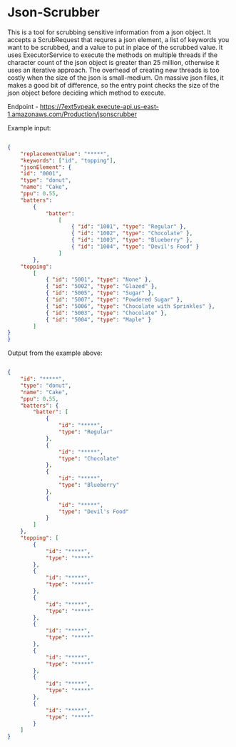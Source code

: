 # Json-Scrubber
This is a tool for scrubbing sensitive information from a json object. It accepts a ScrubRequest that requres a json element, a list of keywords you want to be scrubbed, and a value to put in place of the scrubbed value. It uses ExecutorService to execute the methods on multiple threads if the character count of the json object is greater than 25 million, otherwise it uses an iterative approach. The overhead of creating new threads is too costly when the size of the json is small-medium.
On massive json files, it makes a good bit of difference, so the entry point checks the size of the json object before deciding which method to execute.

Endpoint - https://7ext5vpeak.execute-api.us-east-1.amazonaws.com/Production/jsonscrubber

Example input:
```json

{
    "replacementValue": "*****",
    "keywords": ["id", "topping"],
    "jsonElement": {
	"id": "0001",
	"type": "donut",
	"name": "Cake",
	"ppu": 0.55,
	"batters":
		{
			"batter":
				[
					{ "id": "1001", "type": "Regular" },
					{ "id": "1002", "type": "Chocolate" },
					{ "id": "1003", "type": "Blueberry" },
					{ "id": "1004", "type": "Devil's Food" }
				]
		},
	"topping":
		[
			{ "id": "5001", "type": "None" },
			{ "id": "5002", "type": "Glazed" },
			{ "id": "5005", "type": "Sugar" },
			{ "id": "5007", "type": "Powdered Sugar" },
			{ "id": "5006", "type": "Chocolate with Sprinkles" },
			{ "id": "5003", "type": "Chocolate" },
			{ "id": "5004", "type": "Maple" }
		]
}
}

```


Output from the example above:
```json

{
    "id": "*****",
    "type": "donut",
    "name": "Cake",
    "ppu": 0.55,
    "batters": {
        "batter": [
            {
                "id": "*****",
                "type": "Regular"
            },
            {
                "id": "*****",
                "type": "Chocolate"
            },
            {
                "id": "*****",
                "type": "Blueberry"
            },
            {
                "id": "*****",
                "type": "Devil's Food"
            }
        ]
    },
    "topping": [
        {
            "id": "*****",
            "type": "*****"
        },
        {
            "id": "*****",
            "type": "*****"
        },
        {
            "id": "*****",
            "type": "*****"
        },
        {
            "id": "*****",
            "type": "*****"
        },
        {
            "id": "*****",
            "type": "*****"
        },
        {
            "id": "*****",
            "type": "*****"
        },
        {
            "id": "*****",
            "type": "*****"
        }
    ]
}

```
